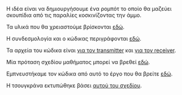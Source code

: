 Η ιδέα είναι να δημιουργήσουμε ένα ρομπότ το οποίο θα μαζεύει σκουπίδια από τις παραλίες κοσκινίζοντας την άμμο.

Τα υλικά που θα χρειαστούμε βρίσκονται [εδώ](https://github.com/ezeakis/ellak_20192020_teamB/blob/master/%CE%A5%CE%BB%CE%B9%CE%BA%CE%AC).

Η συνδεσμολογία και ο κώδικας περιγράφονται [εδώ](https://github.com/ezeakis/ellak_20192020_teamB/blob/master/%CE%A3%CF%85%CE%BD%CE%B4%CE%B5%CF%83%CE%BC%CE%BF%CE%BB%CE%BF%CE%B3%CE%AF%CE%B1%20%CE%BA%CE%B1%CE%B9%20%CE%9A%CF%8E%CE%B4%CE%B9%CE%BA%CE%B1%CF%82.md).

Τα αρχεία του κώδικα είναι [για τον transmitter](https://github.com/ezeakis/ellak_20192020_teamB/blob/master/microbit-ellak-car-transmiter.hex) και [για τον receiver](https://github.com/ezeakis/ellak_20192020_teamB/blob/master/microbit-ellak-car-receiver-b.hex).

Μία πρόταση σχεδίου μαθήματος μπορεί να βρεθεί [εδώ](https://github.com/ezeakis/ellak_20192020_teamB/blob/master/%CE%A0%CE%BB%CE%AC%CE%BD%CE%BF%20%CE%95%CF%81%CE%B3%CE%B1%CF%83%CE%B9%CF%8E%CE%BD.md).


Εμπνευστήκαμε τον κώδικα από αυτό το έργο που θα βρείτε [εδώ](https://openhardware.ellak.gr/2018/07/18/dimiourgiste-ena-rompot-me-to-micro-bit/).

Η τσουγκράνα εκτυπώθηκε βάσει [αυτού του σχεδίου](https://www.thingiverse.com/thing:1520968).
